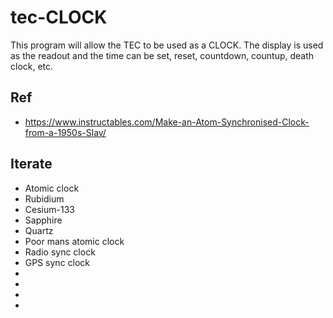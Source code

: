 # tec-CLOCK

This program will allow the TEC to be used as a CLOCK. The display is used as the readout and the time can be set, reset, countdown, countup, death clock, etc.


## Ref
- https://www.instructables.com/Make-an-Atom-Synchronised-Clock-from-a-1950s-Slav/

## Iterate
 - Atomic clock
 - Rubidium
 - Cesium-133   
 - Sapphire
 - Quartz
 - Poor mans atomic clock
 - Radio sync clock
 - GPS sync clock
 - 
 -  
 -    
 -   
